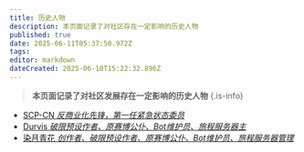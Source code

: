 ```yaml
---
title: 历史人物
description: 本页面记录了对社区存在一定影响的历史人物
published: true
date: 2025-06-11T05:37:50.972Z
tags: 
editor: markdown
dateCreated: 2025-06-10T15:22:32.896Z
---
```


> **本页面记录了对社区发展存在一定影响的历史人物**
{.is-info}


<ul class="links-list">
  <li>
    <a href="/智识库/档案馆/历史/历史人物/SCP-CN" class="is-internal-link is-valid-page">SCP-CN
      <em>反商业化先锋，第一任紧急状态委员</em>
    </a>
  </li>
  <li>
    <a href="/智识库/档案馆/历史/历史人物/Durvis" class="is-internal-link is-valid-page">Durvis
      <em>破限预设作者、原赛博公仆、Bot维护员、旅程服务器主</em>
    </a>
  </li>
  <li>
    <a href="/智识库/档案馆/历史/历史人物/染月青花" class="is-internal-link is-valid-page">染月青花
      <em>创作者、破限预设作者、原赛博公仆、Bot维护员、旅程服务器管理</em>
    </a>
  </li>
</ul>